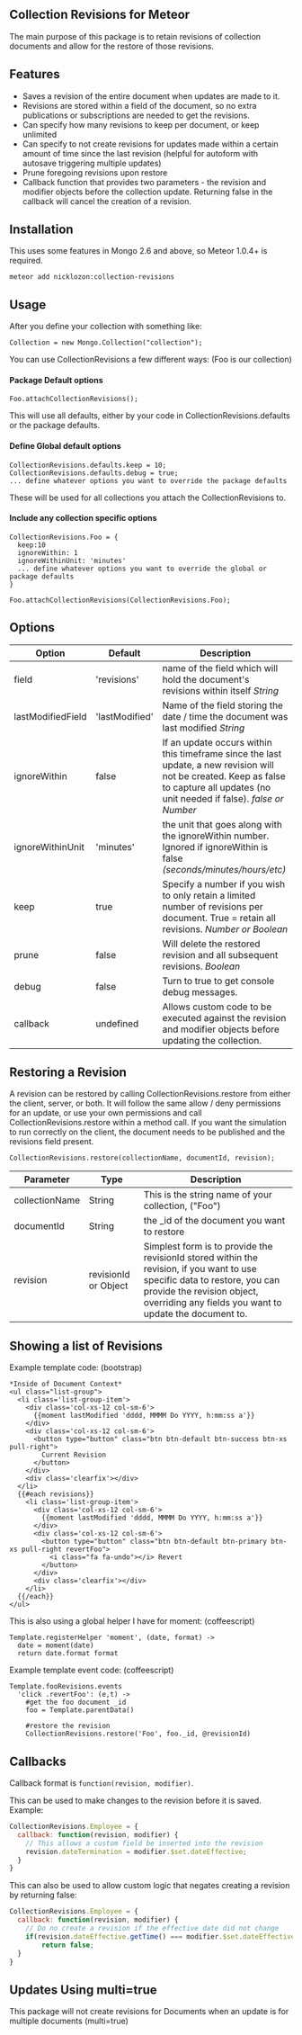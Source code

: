 Collection Revisions for Meteor
------------------------
The main purpose of this package is to retain revisions of collection documents and allow for the restore of those revisions.

Features
------------------------
- Saves a revision of the entire document when updates are made to it.
- Revisions are stored within a field of the document, so no extra publications or subscriptions are needed to get the revisions.
- Can specify how many revisions to keep per document, or keep unlimited
- Can specify to not create revisions for updates made within a certain amount of time since the last revision (helpful for autoform with autosave triggering multiple updates)
- Prune foregoing revisions upon restore
- Callback function that provides two parameters - the revision and modifier objects before the collection update. Returning false in the callback will cancel the creation of a revision.

Installation
------------------------
This uses some features in Mongo 2.6 and above, so Meteor 1.0.4+ is required.
```
meteor add nicklozon:collection-revisions
```

Usage
------------------------

After you define your collection with something like:
```
Collection = new Mongo.Collection("collection");
```

You can use CollectionRevisions a few different ways: (Foo is our collection)

#### Package Default options
```
Foo.attachCollectionRevisions();
```
This will use all defaults, either by your code in CollectionRevisions.defaults or the package defaults.

#### Define Global default options
```
CollectionRevisions.defaults.keep = 10;
CollectionRevisions.defaults.debug = true;
... define whatever options you want to override the package defaults
```
These will be used for all collections you attach the CollectionRevisions to.

#### Include any collection specific options
```
CollectionRevisions.Foo = {
  keep:10
  ignoreWithin: 1
  ignoreWithinUnit: 'minutes'
  ... define whatever options you want to override the global or package defaults
}

Foo.attachCollectionRevisions(CollectionRevisions.Foo);
```

Options
------------------------

Option | Default | Description
--- | --- | ---
field | 'revisions' | name of the field which will hold the document's revisions within itself  *String*
lastModifiedField | 'lastModified' | Name of the field storing the date / time the document was last modified *String*
ignoreWithin | false | If an update occurs within this timeframe since the last update, a new revision will not be created. Keep as false to capture all updates (no unit needed if false). *false or Number*
ignoreWithinUnit | 'minutes' | the unit that goes along with the ignoreWithin number. Ignored if ignoreWithin is false *(seconds/minutes/hours/etc)*
keep | true | Specify a number if you wish to only retain a limited number of revisions per document. True = retain all revisions. *Number or Boolean*
prune | false | Will delete the restored revision and all subsequent revisions. *Boolean* 
debug | false | Turn to true to get console debug messages.
callback | undefined | Allows custom code to be executed against the revision and modifier objects before updating the collection.


Restoring a Revision
------------------------
A revision can be restored by calling CollectionRevisions.restore from either the client, server, or both. It will follow the same allow / deny permissions for an update, or use your own permissions and call CollectionRevisions.restore within a method call. If you want the simulation to run correctly on the client, the document needs to be published and the revisions field present.
```
CollectionRevisions.restore(collectionName, documentId, revision);
```
Parameter | Type | Description
--- | --- | ---
collectionName | String | This is the string name of your collection, ("Foo")
documentId | String | the _id of the document you want to restore
revision | revisionId or Object | Simplest form is to provide the revisionId stored within the revision, if you want to use specific data to restore, you can provide the revision object, overriding any fields you want to update the document to.

Showing a list of Revisions
------------------------
Example template code: (bootstrap)
```
*Inside of Document Context*
<ul class="list-group">
  <li class='list-group-item'>
    <div class='col-xs-12 col-sm-6'>
      {{moment lastModified 'dddd, MMMM Do YYYY, h:mm:ss a'}}
    </div>
    <div class='col-xs-12 col-sm-6'>
      <button type="button" class="btn btn-default btn-success btn-xs pull-right">
        Current Revision
      </button>
    </div>
    <div class='clearfix'></div>
  </li>
  {{#each revisions}}
    <li class='list-group-item'>
      <div class='col-xs-12 col-sm-6'>
        {{moment lastModified 'dddd, MMMM Do YYYY, h:mm:ss a'}}
      </div>
      <div class='col-xs-12 col-sm-6'>
        <button type="button" class="btn btn-default btn-primary btn-xs pull-right revertFoo">
          <i class="fa fa-undo"></i> Revert
        </button>
      </div>
      <div class='clearfix'></div>
    </li>
  {{/each}}
</ul>
```
This is also using a global helper I have for moment: (coffeescript)
```
Template.registerHelper 'moment', (date, format) ->
  date = moment(date)
  return date.format format
```

Example template event code: (coffeescript)
```
Template.fooRevisions.events
  'click .revertFoo': (e,t) ->
    #get the foo document _id
    foo = Template.parentData()

    #restore the revision
    CollectionRevisions.restore('Foo', foo._id, @revisionId) 
```

Callbacks
------------------------
Callback format is ``function(revision, modifier)``.

This can be used to make changes to the revision before it is saved. Example:
```js
CollectionRevisions.Employee = {
  callback: function(revision, modifier) {
    // This allows a custom field be inserted into the revision
    revision.dateTermination = modifier.$set.dateEffective;
  }
}
```

This can also be used to allow custom logic that negates creating a revision by returning false:
```js
CollectionRevisions.Employee = {
  callback: function(revision, modifier) {
    // Do no create a revision if the effective date did not change 
    if(revision.dateEffective.getTime() === modifier.$set.dateEffective.getTime())
        return false;
  }
}
```

Updates Using multi=true
------------------------
This package will not create revisions for Documents when an update is for multiple documents (multi=true)
